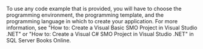 To use any code example that is provided, you will have to choose the programming environment, the programming template, and the programming language in which to create your application. For more information, see "How to: Create a Visual Basic SMO Project in Visual Studio .NET" or "How to: Create a Visual C\# SMO Project in Visual Studio .NET" in SQL Server Books Online.
